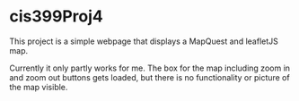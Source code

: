 # cis399Proj4
This project is a simple webpage that displays a MapQuest and leafletJS map.

Currently it only partly works for me. The box for the map including zoom in and zoom out buttons gets loaded, but there is no functionality or picture of the map visible.

